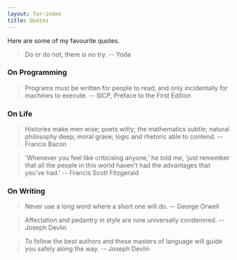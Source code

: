 ```yaml
---
layout: for-index
title: Quotes
---
```


Here are some of my favourite quotes.

> Do or do not, there is no try. -- Yoda

### On Programming

> Programs must be written for people to read, and only incidentally for machines to execute. -- SICP, Preface to the First Edition

### On Life

> Histories make men wise; poets witty; the mathematics subtle; natural philosophy deep; moral grave; logic and rhetoric able to contend. -- Francis Bacon

> 'Whenever you feel like criticising anyone,' he told me, 'just remember that all the people in this world haven't had the advantages that you've had.' -- Francis Scott Fitzgerald

### On Writing

> Never use a long word where a short one will do. -- George Orwell

> Affectation and pedantry in style are now universally condemned. -- Joseph Devlin

> To follow the best authors and these masters of language will guide you safely along the way. -- Joseph Devlin
